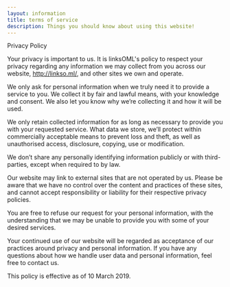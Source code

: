 ```yaml
---
layout: information
title: terms of service
description: Things you should know about using this website!
---
```


Privacy Policy

Your privacy is important to us. It is linksOML's policy to respect your 
privacy regarding any information we may collect from you across our website, 
http://linkso.ml/, and other sites we own and operate.

We only ask for personal information when we truly need it to provide a service to you. 
We collect it by fair and lawful means, with your knowledge and consent. 
We also let you know why we’re collecting it and how it will be used.

We only retain collected information for as long as necessary to provide you with 
your requested service. What data we store, we’ll protect within commercially acceptable 
means to prevent loss and theft, as well as unauthorised access, disclosure, copying, 
use or modification.

We don’t share any personally identifying information publicly or with third-parties, 
except when required to by law.

Our website may link to external sites that are not operated by us. 
Please be aware that we have no control over the content and practices of these sites, 
and cannot accept responsibility or liability for their respective privacy policies.

You are free to refuse our request for your personal information, with the understanding 
that we may be unable to provide you with some of your desired services.

Your continued use of our website will be regarded as acceptance of our practices around 
privacy and personal information. If you have any questions about how we handle user data 
and personal information, feel free to contact us.

This policy is effective as of 10 March 2019.
